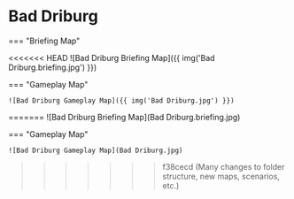 # Bad Driburg

=== "Briefing Map"

<<<<<<< HEAD
    ![Bad Driburg Briefing Map]({{ img('Bad Driburg.briefing.jpg') }})

=== "Gameplay Map"

    ![Bad Driburg Gameplay Map]({{ img('Bad Driburg.jpg') }})
=======
    ![Bad Driburg Briefing Map](Bad Driburg.briefing.jpg)

=== "Gameplay Map"

    ![Bad Driburg Gameplay Map](Bad Driburg.jpg)
>>>>>>> f38cecd (Many changes to folder structure, new maps, scenarios, etc.)
